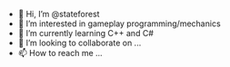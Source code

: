 - 👋 Hi, I’m @stateforest
- 👀 I’m interested in gameplay programming/mechanics
- 🌱 I’m currently learning C++ and C#
- 💞️ I’m looking to collaborate on ...
- 📫 How to reach me ...

<!---
stateforest/stateforest is a ✨ special ✨ repository because its `README.md` (this file) appears on your GitHub profile.
You can click the Preview link to take a look at your changes.
--->
